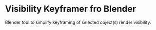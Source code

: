 # Visibility Keyframer fro Blender
Blender tool to simplify keyframing of selected object(s) render visibility.